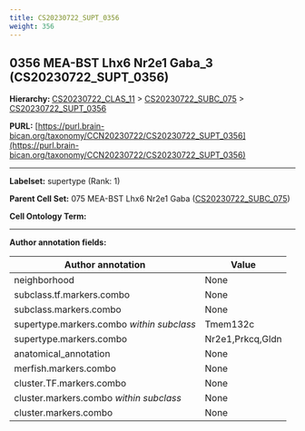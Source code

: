 ```yaml
---
title: CS20230722_SUPT_0356
weight: 356
---
```

## 0356 MEA-BST Lhx6 Nr2e1 Gaba_3 (CS20230722_SUPT_0356)
<b>Hierarchy: </b>
[CS20230722_CLAS_11](../CS20230722_CLAS_11) >
[CS20230722_SUBC_075](../CS20230722_SUBC_075) >
[CS20230722_SUPT_0356](../CS20230722_SUPT_0356)

**PURL:** [https://purl.brain-bican.org/taxonomy/CCN20230722/CS20230722_SUPT_0356](https://purl.brain-bican.org/taxonomy/CCN20230722/CS20230722_SUPT_0356)

---


**Labelset:** supertype (Rank: 1)

**Parent Cell Set:** 075 MEA-BST Lhx6 Nr2e1 Gaba ([CS20230722_SUBC_075](../CS20230722_SUBC_075))



**Cell Ontology Term:** 

[MARKER GENES.]: #


---

[TRANSFERRED ANNOTATIONS.]: #


[AUTHOR ANNOTATION FIELDS.]: #


**Author annotation fields:**

| Author annotation | Value |
|-------------------|-------|
|neighborhood|None|
|subclass.tf.markers.combo|None|
|subclass.markers.combo|None|
|supertype.markers.combo _within subclass_|Tmem132c|
|supertype.markers.combo|Nr2e1,Prkcq,Gldn|
|anatomical_annotation|None|
|merfish.markers.combo|None|
|cluster.TF.markers.combo|None|
|cluster.markers.combo _within subclass_|None|
|cluster.markers.combo|None|
